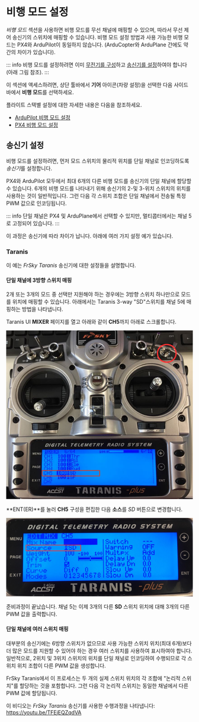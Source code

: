 # 비행 모드 설정

*비행 모드* 섹션을 사용하면 비행 모드를 무선 채널에 매핑할 수 있으며, 따라서 무선 제어 송신기의 스위치에 매핑할 수 있습니다. 비행 모드 설정 방법과 사용 가능한 비행 모드는 PX4와 ArduPilot이 동일하지 않습니다. (ArduCopter와 ArduPlane 간에도 약간의 차이가 있습니다).

::: info
비행 모드를 설정하려면 이미 [무전기를 구성](../SetupView/Radio.md)하고 [송신기를 설정](#transmitter-setup)하여야 합니다(아래 그림 참조).
:::


이 섹션에 액세스하려면, 상단 툴바에서 **기어** 아이콘(차량 설정)을 선택한 다음 사이드바에서 **비행 모드**를 선택하세요.

플라이트 스택별 설정에 대한 자세한 내용은 다음을 참조하세요.

- [ArduPilot 비행 모드 설정](../SetupView/flight_modes_ardupilot.md)
- [PX4 비행 모드 설정](../SetupView/flight_modes_px4.md)

## 송신기 설정

비행 모드를 설정하려면, 먼저 모드 스위치의 물리적 위치를 단일 채널로 인코딩하도록 *송신기*를 설정합니다.

PX4와 ArduPilot 모두에서 최대 6개의 다른 비행 모드를 송신기의 단일 채널에 할당할 수 있습니다. 6개의 비행 모드를 나타내기 위해 송신기의 2-및 3-위치 스위치의 위치를 사용하는 것이 일반적입니다. 그런 다음 각 스위치 조합은 단일 채널에서 전송될 특정 PWM 값으로 인코딩됩니다.

::: info
단일 채널은 PX4 및 ArduPlane에서 선택할 수 있지만, 멀티콥터에서는 채널 5로 고정되어 있습니다.
:::


이 과정은 송신기에 따라 차이가 납니다. 아래에 여러 가지 설정 예가 있습니다.

### Taranis

이 예는 *FrSky Taranis* 송신기에 대한 설정들을 설명합니다.

#### 단일 채널에 3방향 스위치 매핑

2개 또는 3개의 모드 중 선택만 지원해야 하는 경우에는 3방향 스위치 하나만으로 모드를 위치에 매핑할 수 있습니다. 아래에서는 Taranis 3-way "SD"스위치를 채널 5에 매핑하는 방법을 나타냅니다.

Taranis UI **MIXER** 페이지를 열고 아래와 같이 **CH5**까지 아래로 스크롤합니다.

![Taranis - 전환 채널 매핑](../../../assets/setup/flight_modes/taranis_single_channel_mode_selection_1.png)

**ENT(ER)**를 눌러 **CH5** 구성을 편집한 다음 **소스**를 *SD* 버튼으로 변경합니다.

![Taranis - 채널 설정](../../../assets/setup/flight_modes/taranis_single_channel_mode_selection_2.png)

준비과정이 끝났습니다. 채널 5는 이제 3개의 다른 **SD** 스위치 위치에 대해 3개의 다른 PWM 값을 출력합니다.

#### 단일 채널에 여러 스위치 매핑

대부분의 송신기에는 6방향 스위치가 없으므로 사용 가능한 스위치 위치(최대 6개)보다 더 많은 모드를 지원할 수 있어야 하는 경우 여러 스위치를 사용하여 표시하여야 합니다. 일반적으로, 2위치 및 3위치 스위치의 위치를 단일 채널로 인코딩하여 수행되므로 각 스위치 위치 조합이 다른 PWM 값을 생성합니다.

FrSky Taranis에서 이 프로세스는 두 개의 실제 스위치 위치의 각 조합에 "논리적 스위치"를 할당하는 것을 포함합니다. 그런 다음 각 논리적 스위치는 동일한 채널에서 다른 PWM 값에 할당됩니다.

이 비디오는 *FrSky Taranis* 송신기를 사용한 수행과정을 나타냅니다: https://youtu.be/TFEjEQZqdVA

<!-- @[youtube](https://youtu.be/BNzeVGD8IZI?t=427) - video showing how to set the QGC side - at about 7mins and 3 secs -->